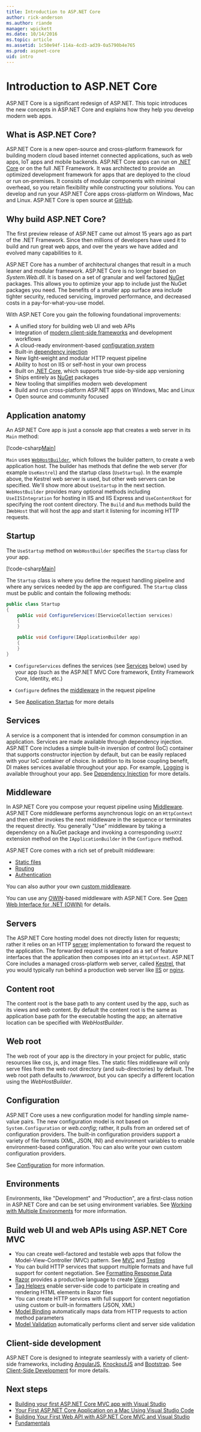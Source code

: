 ```yaml
---
title: Introduction to ASP.NET Core
author: rick-anderson
ms.author: riande
manager: wpickett
ms.date: 10/14/2016
ms.topic: article
ms.assetid: 1c50e94f-114a-4cd3-ad39-0a5790b4e765
ms.prod: aspnet-core
uid: intro
---
```

# Introduction to ASP.NET Core

<!--
By [Daniel Roth](https://github.com/danroth27), [Rick Anderson](https://twitter.com/RickAndMSFT) and [Shaun Luttin](https://twitter.com/dicshaunary)
-->

ASP.NET Core is a significant redesign of ASP.NET. This topic introduces the new concepts in ASP.NET Core and explains how they help you develop modern web apps.

## What is ASP.NET Core?

ASP.NET Core is a new open-source and cross-platform framework for building modern cloud based internet connected applications, such as web apps, IoT apps and mobile backends. ASP.NET Core apps can run on [.NET Core](https://www.microsoft.com/net/core/platform) or on the full .NET Framework. It was architected to provide an optimized development framework for apps that are deployed to the cloud or run on-premises. It consists of modular components with minimal overhead, so you retain flexibility while constructing your solutions. You can develop and run your ASP.NET Core apps cross-platform on Windows, Mac and Linux. ASP.NET Core is open source at [GitHub](https://github.com/aspnet/home).

## Why build ASP.NET Core?

The first preview release of ASP.NET came out almost 15 years ago as part of the .NET Framework.  Since then millions of developers have used it to build and run great web apps, and over the years we have added and evolved many capabilities to it.

ASP.NET Core has a number of architectural changes that result in a much leaner and modular framework.  ASP.NET Core is no longer based on *System.Web.dll*. It is based on a set of granular and well factored [NuGet](http://www.nuget.org/) packages. This allows you to optimize your app to include just the NuGet packages you need. The benefits of a smaller app surface area include tighter security, reduced servicing, improved performance, and decreased costs in a pay-for-what-you-use model.

With ASP.NET Core you gain the following foundational improvements:

* A unified story for building web UI and web APIs
* Integration of [modern client-side frameworks](client-side/index.md) and development workflows
* A cloud-ready environment-based [configuration system](fundamentals/configuration.md)
* Built-in [dependency injection](fundamentals/dependency-injection.md)
* New light-weight and modular HTTP request pipeline
* Ability to host on IIS or self-host in your own process
* Built on [.NET Core](https://microsoft.com/net/core), which supports true side-by-side app versioning
* Ships entirely as [NuGet](https://nuget.org) packages
* New tooling that simplifies modern web development
* Build and run cross-platform ASP.NET apps on Windows, Mac and Linux
* Open source and community focused

## Application anatomy

An ASP.NET Core app is just a console app that creates a web server in its `Main` method:

[!code-csharp[Main](getting-started/sample/aspnetcoreapp/Program.cs)]

`Main` uses [`WebHostBuilder`](http://docs.asp.net/projects/api/en/latest/autoapi/Microsoft/AspNetCore/Hosting/WebHostBuilder/index.html#Microsoft.AspNetCore.Hosting.WebHostBuilder), which follows the builder pattern, to create a web application host. The builder has methods that define the web server (for example `UseKestrel`) and the startup class (`UseStartup`). In the example above, the Kestrel web server is used, but other web servers can be specified. We'll show more about `UseStartup` in the next section. `WebHostBuilder` provides many optional methods including `UseIISIntegration` for hosting in IIS and IIS Express and `UseContentRoot` for specifying the root content directory. The `Build` and `Run` methods build the `IWebHost` that will host the app and start it listening for incoming HTTP requests.

## Startup

The `UseStartup` method on `WebHostBuilder` specifies the `Startup` class for your app.

[!code-csharp[Main](./getting-started/sample/aspnetcoreapp/Program.cs?highlight=7&range=6-17)]

The `Startup` class is where you define the request handling pipeline and where any services needed by the app are configured. The `Startup` class must be public and contain the following methods:

````csharp
public class Startup
{
    public void ConfigureServices(IServiceCollection services)
    {
    }

    public void Configure(IApplicationBuilder app)
    {
    }
}
````

* `ConfigureServices` defines the services (see [Services](#services) below) used by your app (such as the ASP.NET MVC Core framework, Entity Framework Core, Identity, etc.)

* `Configure` defines the [middleware](fundamentals/middleware.md) in the request pipeline

* See [Application Startup](fundamentals/startup.md) for more details

## Services

A service is a component that is intended for common consumption in an application. Services are made available through dependency injection. ASP.NET Core includes a simple built-in inversion of control (IoC) container that supports constructor injection by default, but can be easily replaced with your IoC container of choice. In addition to its loose coupling benefit, DI makes services available throughout your app. For example, [Logging](fundamentals/logging.md) is available throughout your app. See [Dependency Injection](fundamentals/dependency-injection.md) for more details.

## Middleware

In ASP.NET Core you compose your request pipeline using [Middleware](fundamentals/middleware.md). ASP.NET Core middleware performs asynchronous logic on an `HttpContext` and then either invokes the next middleware in the sequence or terminates the request directly. You generally "Use" middleware by taking a dependency on a NuGet package and invoking a corresponding `UseXYZ` extension method on the `IApplicationBuilder` in the `Configure` method.

ASP.NET Core comes with a rich set of prebuilt middleware:

* [Static files](fundamentals/static-files.md)
* [Routing](fundamentals/routing.md)
* [Authentication](security/authentication/index.md)

You can also author your own [custom middleware](fundamentals/middleware.md).

You can use any [OWIN](http://owin.org)-based middleware with ASP.NET Core. See [Open Web Interface for .NET (OWIN)](fundamentals/owin.md) for details.

## Servers

The ASP.NET Core hosting model does not directly listen for requests; rather it relies on an HTTP [server](fundamentals/servers.md) implementation to forward the request to the application. The forwarded request is wrapped as a set of feature interfaces that the application then composes into an `HttpContext`.  ASP.NET Core includes a managed cross-platform web server, called [Kestrel](fundamentals/servers.md#kestrel), that you would typically run behind a production web server like [IIS](https://iis.net) or [nginx](http://nginx.org).

<a name=content-root-lbl></a>

## Content root

The content root is the base path to any content used by the app, such as its views and web content. By default the content root is the same as application base path for the executable hosting the app; an alternative location can be specified with *WebHostBuilder*.

<a name=web-root-lbl></a>

## Web root

The web root of your app is the directory in your project for public, static resources like css, js, and image files. The static files middleware will only serve files from the web root directory (and sub-directories) by default. The web root path defaults to *<content root>/wwwroot*, but you can specify a different location using the *WebHostBuilder*.

## Configuration

ASP.NET Core uses a new configuration model for handling simple name-value pairs. The new configuration model is not based on `System.Configuration` or *web.config*; rather, it pulls from an ordered set of configuration providers. The built-in configuration providers support a variety of file formats (XML, JSON, INI) and environment variables to enable environment-based configuration. You can also write your own custom configuration providers.

See [Configuration](fundamentals/configuration.md) for more information.

## Environments

Environments, like "Development" and "Production", are a first-class notion in ASP.NET Core and can  be set using environment variables. See [Working with Multiple Environments](fundamentals/environments.md) for more information.

## Build web UI and web APIs using ASP.NET Core MVC

* You can create well-factored and testable web apps that follow the Model-View-Controller (MVC) pattern. See [MVC](mvc/index.md) and [Testing](testing/index.md)
* You can build HTTP services that support multiple formats and have full support for content negotiation. See [Formatting Response Data](mvc/models/formatting.md)
* [Razor](http://www.asp.net/web-pages/overview/getting-started/introducing-razor-syntax-c) provides a productive language to create [Views](mvc/views/index.md)
* [Tag Helpers](mvc/views/tag-helpers/intro.md) enable server-side code to participate in creating and rendering HTML elements in Razor files
* You can create HTTP services with full support for content negotiation using custom or built-in formatters (JSON, XML)
* [Model Binding](mvc/models/model-binding.md) automatically maps data from HTTP requests to action method parameters
* [Model Validation](mvc/models/validation.md) automatically performs client and server side validation

## Client-side development

ASP.NET Core is designed to integrate seamlessly with a variety of client-side frameworks, including [AngularJS](client-side/angular.md), [KnockoutJS](client-side/knockout.md) and [Bootstrap](client-side/bootstrap.md). See [Client-Side Development](client-side/index.md) for more details.

## Next steps

* [Building your first ASP.NET Core MVC app with Visual Studio](tutorials/first-mvc-app/index.md)
* [Your First ASP.NET Core Application on a Mac Using Visual Studio Code](tutorials/your-first-mac-aspnet.md)
* [Building Your First Web API with ASP.NET Core MVC and Visual Studio](tutorials/first-web-api.md)
* [Fundamentals](fundamentals/index.md)
